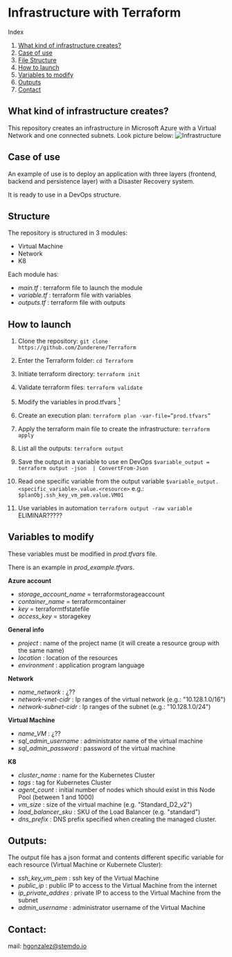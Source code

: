 # Infrastructure with Terraform

Index
1. [What kind of infrastructure creates?](#item1)
2. [Case of use](#item2)
3. [File Structure](#item3)
4. [How to launch](#item4)
5. [Variables to modify](#item5)
6. [Outputs](#item6)
7. [Contact](#item7)

## What kind of infrastructure creates?<a name="item1"></a>

This repository creates an infrastructure in Microsoft Azure with a Virtual Network and one connected subnets. 
Look picture below:
![Infrastructure](https://github.com/jbcoleto/Terraform/blob/main/terraformProject.drawio.png)


## Case of use<a name="item2"></a>
An example of use is to deploy an application with three layers (frontend, backend and persistence layer) with a Disaster Recovery system.

It is ready to use in a DevOps structure.


## Structure<a name="item3"></a>
The repository is structured in 3 modules:
- Virtual Machine
- Network
- K8

Each module has:
- *main.tf* : terraform file to launch the module
- *variable.tf* : terraform file with variables
- *outputs.tf* :  terraform file with outputs

## How to launch<a name="item4"></a>
1. Clone the repository:
`git clone https://github.com/Zunderene/Terraform`
2. Enter the Terraform folder:
`cd Terraform`
3. Initiate terraform directory:
`terraform init`
4. Validate terraform files:
`terraform validate`
5. Modify the variables in prod.tfvars [<sup>1</sup>](#item5)
5. Create an execution plan:
`terraform plan -var-file=”prod.tfvars”`
6. Apply the terraform main file to create the infrastructure:
`terraform apply`
7. List all the outputs:
`terraform output`
8. Save the output in a variable to use en DevOps
`$variable_output = terraform output -json  | ConvertFrom-Json `
9. Read one specific variable from the output variable
`$variable_output.<specific_variable>.value.<resource>` e.g.: `$planObj.ssh_key_vm_pem.value.VM01`

8. Use variables in automation
`terraform output -raw variable` ELIMINAR?????


## Variables to modify<a name="item5"></a>
These variables must be modified in *prod.tfvars* file.

There is an example in *prod_example.tfvars*.

**Azure account**
- *storage_account_name* = terraformstorageaccount
- *container_name* = terraformcontainer
- *key* = terraformtfstatefile
- *access_key* = storagekey

**General info**
- *project* : name of the project name (it will create a resource group with the same name)
- *location* : location of the resources
- *environment* : application program language

**Network**
- *name_network* : ¿??
- *network-vnet-cidr* : Ip ranges of the virtual network (e.g.: "10.128.1.0/16")
- *network-subnet-cidr* : Ip ranges of the subnet (e.g.: "10.128.1.0/24")

**Virtual Machine**
- *name_VM* : ¿??
- *sql_admin_username* : administrator name of the virtual machine
- *sql_admin_password* : password of the virtual machine

**K8**
- *cluster_name* : name for the Kubernetes Cluster
- *tags* : tag for Kubernetes Cluster
- *agent_count* : initial number of nodes which should exist in this Node Pool (between 1 and 1000)
- *vm_size* : size of the virtual machine (e.g. "Standard_D2_v2")
- *load_balancer_sku* : SKU of the Load Balancer (e.g. "standard")
- *dns_prefix* : DNS prefix specified when creating the managed cluster.



## Outputs:<a name="item6"></a>
The output file has a json format and contents different specific variable for each resource (Virtual Machine or Kubernete Cluster):
- *ssh_key_vm_pem* : ssh key of the Virtual Machine
- *public_ip* : public IP to access to the Virtual Machine from the internet
- *ip_private_addres* : private IP to access to the Virtual Machine from the subnet
- *admin_username* : administrator username of the Virtual Machine



## Contact:<a name="item7"></a>
mail: hgonzalez@stemdo.io